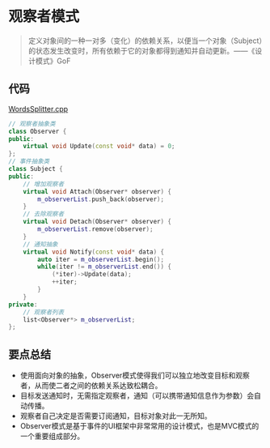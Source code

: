 # 观察者模式

> 定义对象间的一种一对多（变化）的依赖关系，以便当一个对象（Subject）的状态发生改变时，所有依赖于它的对象都得到通知并自动更新。——《设计模式》GoF

## 代码

[WordsSplitter.cpp](./WordsSplitter.cpp)

```cpp
// 观察者抽象类
class Observer {
public:
    virtual void Update(const void* data) = 0;
};
// 事件抽象类
class Subject {
public:
    // 增加观察者
    virtual void Attach(Observer* observer) {
        m_observerList.push_back(observer);
    }
    // 去除观察者
    virtual void Detach(Observer* observer) {
        m_observerList.remove(observer);
    }
    // 通知抽象
    virtual void Notify(const void* data) {
        auto iter = m_observerList.begin();
        while(iter != m_observerList.end()) {
            (*iter)->Update(data);
            ++iter;
        }
    }
private:
    // 观察者列表
    list<Observer*> m_observerList; 
};
```

## 要点总结

* 使用面向对象的抽象，Observer模式使得我们可以独立地改变目标和观察者，从而使二者之间的依赖关系达致松耦合。
* 目标发送通知时，无需指定观察者，通知（可以携带通知信息作为参数）会自动传播。
* 观察者自己决定是否需要订阅通知，目标对象对此一无所知。
* Observer模式是基于事件的UI框架中非常常用的设计模式，也是MVC模式的一个重要组成部分。